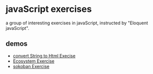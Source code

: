 # javaScript exercises
a group of interesting exercises in javaScript, instructed by "Eloquent javaScript".

## demos
* [convert String to Html Execise](http://williammer.github.io/works/convertStr2HtmlExecise)
* [Ecosystem Exercise](http://williammer.github.io/works/ecosystemExercise)
* [sokoban Exercise](http://williammer.github.io/works/sokobanExercise)
